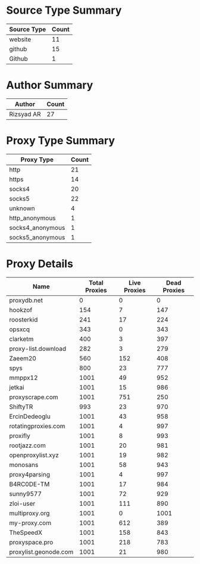 # Source Type Summary

| Source Type | Count |
|-------------|-------|
| website | 11 |
| github | 15 |
| Github | 1 |


# Author Summary

| Author | Count |
|--------|-------|
| Rizsyad AR | 27 |


# Proxy Type Summary

| Proxy Type | Count |
|------------|-------|
| http | 21 |
| https | 14 |
| socks4 | 20 |
| socks5 | 22 |
| unknown | 4 |
| http_anonymous | 1 |
| socks4_anonymous | 1 |
| socks5_anonymous | 1 |


# Proxy Details

| Name | Total Proxies | Live Proxies | Dead Proxies |
|------|---------------|--------------|---------------|
| proxydb.net | 0 | 0 | 0 |
| hookzof | 154 | 7 | 147 |
| roosterkid | 241 | 17 | 224 |
| opsxcq | 343 | 0 | 343 |
| clarketm | 400 | 3 | 397 |
| proxy-list.download | 282 | 3 | 279 |
| Zaeem20 | 560 | 152 | 408 |
| spys | 800 | 23 | 777 |
| mmppx12 | 1001 | 49 | 952 |
| jetkai | 1001 | 15 | 986 |
| proxyscrape.com | 1001 | 751 | 250 |
| ShiftyTR | 993 | 23 | 970 |
| ErcinDedeoglu | 1001 | 43 | 958 |
| rotatingproxies.com | 1001 | 4 | 997 |
| proxifly | 1001 | 8 | 993 |
| rootjazz.com | 1001 | 20 | 981 |
| openproxylist.xyz | 1001 | 19 | 982 |
| monosans | 1001 | 58 | 943 |
| proxy4parsing | 1001 | 4 | 997 |
| B4RC0DE-TM | 1001 | 17 | 984 |
| sunny9577 | 1001 | 72 | 929 |
| zloi-user | 1001 | 111 | 890 |
| multiproxy.org | 1001 | 0 | 1001 |
| my-proxy.com | 1001 | 612 | 389 |
| TheSpeedX | 1001 | 158 | 843 |
| proxyspace.pro | 1001 | 218 | 783 |
| proxylist.geonode.com | 1001 | 21 | 980 |
